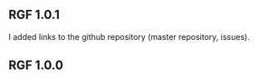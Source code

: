 

## RGF 1.0.1

I added links to the github repository (master repository, issues).


## RGF 1.0.0




